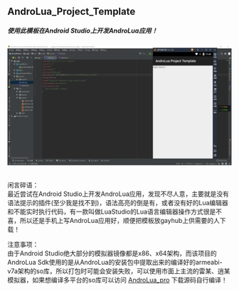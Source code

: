 ## AndroLua_Project_Template

##### 使用此模板在Android Studio上开发AndroLua应用！


![截图](/screenshot.png)

<br/>
闲言碎语：<br/>
最近尝试在Android Studio上开发AndroLua应用，发现不尽人意，主要就是没有语法提示的插件(至少我是找不到)，语法高亮的倒是有，或者没有好的Lua编辑器和不能实时执行代码，有一款叫做LuaStudio的Lua语言编辑器操作方式很是不喜，所以还是手机上写AndroLua应用好，顺便把模板放gayhub上供需要的人下载！

注意事项：<br/>
由于Android Studio绝大部分的模拟器镜像都是x86、x64架构，而该项目的AndroLua Sdk使用的是从AndroLua的安装包中提取出来的编译好的armeabi-v7a架构的so库，所以打包时可能会安装失败，可以使用市面上主流的雷某、逍某模拟器，如果想编译多平台的so库可以访问 [AndroLua_pro](https://github.com/nirenr/AndroLua_pro) 下载源码自行编译！
